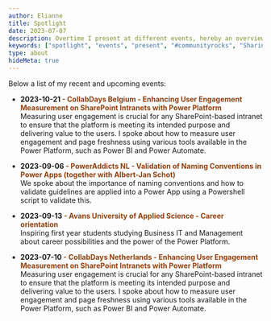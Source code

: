 ```yaml
---
author: Elianne
title: Spotlight
date: 2023-07-07
description: Overtime I present at different events, hereby an overview of my past and future agenda
keywords: ["spotlight", "events", "present", "#communityrocks", "Sharing knowledge"]
type: about
hideMeta: true
---
```



Below a list of my recent and upcoming events:

* **2023-10-21 <span style="color: #92400e;">- CollabDays Belgium - Enhancing User Engagement Measurement on SharePoint Intranets with Power Platform**</span></br>
Measuring user engagement is crucial for any SharePoint-based intranet to ensure that the platform is meeting its intended purpose and delivering value to the users. I spoke about how to measure user engagement and page freshness using various tools available in the Power Platform, such as Power BI and Power Automate.

* **2023-09-06  <span style="color: #92400e;">- PowerAddicts NL - Validation of Naming Conventions in Power Apps (together with Albert-Jan Schot)**</span></br>
We spoke about the importance of naming conventions and how to validate guidelines are applied into a Power App using a Powershell script to validate this.

* **2023-09-13 <span style="color: #92400e;">- Avans University of Applied Science - Career orientation**</span></br>
Inspiring first year students studying Business IT and Management about career possibilities and the power of the Power Platform.

* **2023-07-10 <span style="color: #92400e;">- CollabDays Netherlands - Enhancing User Engagement Measurement on SharePoint Intranets with Power Platform**</span></br>
Measuring user engagement is crucial for any SharePoint-based intranet to ensure that the platform is meeting its intended purpose and delivering value to the users. I spoke about how to measure user engagement and page freshness using various tools available in the Power Platform, such as Power BI and Power Automate.